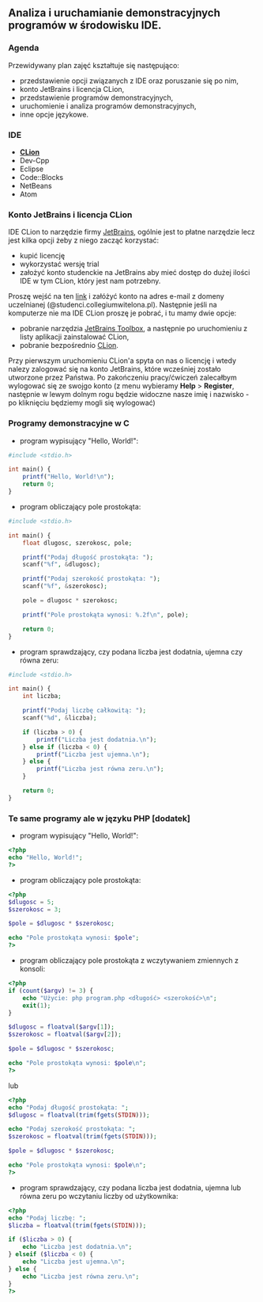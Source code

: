 ## Analiza i uruchamianie demonstracyjnych programów w środowisku IDE.

### Agenda
Przewidywany plan zajęć kształtuje się następująco:
* przedstawienie opcji związanych z IDE oraz poruszanie się po nim,
* konto JetBrains i licencja CLion,
* przedstawienie programów demonstracyjnych,
* uruchomienie i analiza programów demonstracyjnych,
* inne opcje językowe.

### IDE
* [**CLion**](https://www.jetbrains.com/clion/)
* Dev-Cpp
* Eclipse
* Code::Blocks
* NetBeans
* Atom

### Konto JetBrains i licencja CLion
IDE CLion to narzędzie firmy [JetBrains](https://www.jetbrains.com/), ogólnie jest to płatne narzędzie lecz jest kilka opcji żeby z niego zacząć korzystać:
* kupić licencję
* wykorzystać wersję trial
* założyć konto studenckie na JetBrains aby mieć dostęp do dużej ilości IDE w tym CLion, który jest nam potrzebny.

Proszę wejść na ten [link](https://www.jetbrains.com/shop/eform/students) i załóżyć konto na adres e-mail z domeny uczelnianej (@studenci.collegiumwitelona.pl).
Następnie jeśli na komputerze nie ma IDE CLion proszę je pobrać, i tu mamy dwie opcje:
* pobranie narzędzia [JetBrains Toolbox](https://www.jetbrains.com/lp/toolbox/), a następnie po uruchomieniu z listy aplikacji zainstalować CLion,
* pobranie bezpośrednio [CLion](https://www.jetbrains.com/clion/download).

Przy pierwszym uruchomieniu CLion'a spyta on nas o licencję i wtedy nalezy zalogować się na konto JetBrains, które wcześniej zostało utworzone przez Państwa.
Po zakończeniu pracy/ćwiczeń zalecałbym wylogować się ze swojgo konto (z menu wybieramy **Help** > **Register**, następnie w lewym dolnym rogu będzie widoczne nasze imię i nazwisko - po kliknięciu będziemy mogli się wylogować)

### Programy demonstracyjne w C

* program wypisujący "Hello, World!":

```php
#include <stdio.h>

int main() {
    printf("Hello, World!\n");
    return 0;
}
```

* program obliczający pole prostokąta:

```php
#include <stdio.h>

int main() {
    float dlugosc, szerokosc, pole;

    printf("Podaj długość prostokąta: ");
    scanf("%f", &dlugosc);

    printf("Podaj szerokość prostokąta: ");
    scanf("%f", &szerokosc);

    pole = dlugosc * szerokosc;

    printf("Pole prostokąta wynosi: %.2f\n", pole);

    return 0;
}
```

* program sprawdzający, czy podana liczba jest dodatnia, ujemna czy równa zeru:
```php
#include <stdio.h>

int main() {
    int liczba;

    printf("Podaj liczbę całkowitą: ");
    scanf("%d", &liczba);

    if (liczba > 0) {
        printf("Liczba jest dodatnia.\n");
    } else if (liczba < 0) {
        printf("Liczba jest ujemna.\n");
    } else {
        printf("Liczba jest równa zeru.\n");
    }

    return 0;
}
```

### Te same programy ale w języku PHP [dodatek]

* program wypisujący "Hello, World!":

```php
<?php
echo "Hello, World!";
?>
```

* program obliczający pole prostokąta:

```php
<?php
$dlugosc = 5;
$szerokosc = 3;

$pole = $dlugosc * $szerokosc;

echo "Pole prostokąta wynosi: $pole";
?>
```

* program obliczający pole prostokąta z wczytywaniem zmiennych z konsoli:

```php
<?php
if (count($argv) != 3) {
    echo "Użycie: php program.php <długość> <szerokość>\n";
    exit(1);
}

$dlugosc = floatval($argv[1]);
$szerokosc = floatval($argv[2]);

$pole = $dlugosc * $szerokosc;

echo "Pole prostokąta wynosi: $pole\n";
?>
```

lub

```php
<?php
echo "Podaj długość prostokąta: ";
$dlugosc = floatval(trim(fgets(STDIN)));

echo "Podaj szerokość prostokąta: ";
$szerokosc = floatval(trim(fgets(STDIN)));

$pole = $dlugosc * $szerokosc;

echo "Pole prostokąta wynosi: $pole\n";
?>
```

* program sprawdzający, czy podana liczba jest dodatnia, ujemna lub równa zeru po wczytaniu liczby od użytkownika:

```php
<?php
echo "Podaj liczbę: ";
$liczba = floatval(trim(fgets(STDIN)));

if ($liczba > 0) {
    echo "Liczba jest dodatnia.\n";
} elseif ($liczba < 0) {
    echo "Liczba jest ujemna.\n";
} else {
    echo "Liczba jest równa zeru.\n";
}
?>
```